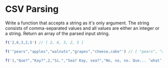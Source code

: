 # CSV Parsing

Write a function that accepts a string as it's only argument. The string consists of comma-separated values and all values are either an integer or a string. Return an array of the parsed input string.

```js
f('2,6,3,2,5') // [ 2, 6, 3, 2, 5 ]

f('"pears","apples","walnuts","grapes","cheese,cake"') // [ "pears", "apples", "walnuts", "grapes", "cheese,cake" ]

f('1,"Que?","Kay?",2,"Si.","Sea? Kay, sea?","No, no, no. Que... ‘what’.",234,"Kay Watt?","Si, que ‘what’.","C.K. Watt?",3,"Yes!","comma,comma, comma , :)"') // [ 1, "Que?", "Kay?", 2, "Si.", "Sea? Kay, sea?", "No, no, no. Que... ‘what’." 234, "Kay Watt?", "Si, que ‘what’.", "C.K. Watt?", 3, "Yes!", "comma,comma, comma , :)" ]
```
